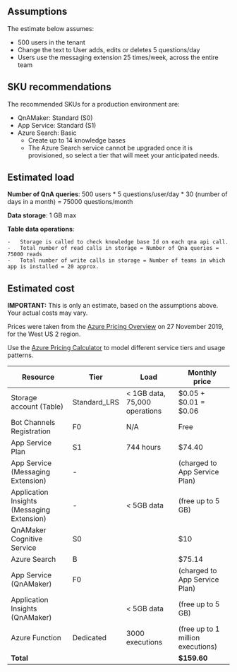 


## Assumptions

The estimate below assumes:

-   500 users in the tenant
-   Change the text to User adds, edits or deletes 5 questions/day
-   Users use the messaging extension 25 times/week, across the entire team

## [](/wiki/costestimate#sku-recommendations)SKU recommendations

The recommended SKUs for a production environment are:

-   QnAMaker: Standard (S0)
-   App Service: Standard (S1)
-   Azure Search: Basic
    -   Create up to 14 knowledge bases
    -   The Azure Search service cannot be upgraded once it is provisioned, so select a tier that will meet your anticipated needs.

## [](/wiki/costestimate#estimated-load)Estimated load

**Number of QnA queries**: 500 users * 5 questions/user/day * 30 (number of days in a month) = 75000 questions/month

**Data storage**: 1 GB max

**Table data operations**:

    -   Storage is called to check knowledge base Id on each qna api call.
    -   Total number of read calls in storage = Number of Qna queries = 75000 reads
    -   Total number of write calls in storage = Number of teams in which app is installed = 20 approx.

## [](/wiki/costestimate#estimated-cost)Estimated cost

**IMPORTANT:**  This is only an estimate, based on the assumptions above. Your actual costs may vary.

Prices were taken from the  [Azure Pricing Overview](https://azure.microsoft.com/en-us/pricing/)  on 27 November 2019, for the West US 2 region.

Use the  [Azure Pricing Calculator](https://azure.com/e/d95f6192b2a34d3c847750c90ac0648c)  to model different service tiers and usage patterns.


|  Resource |  Tier |  Load |  Monthly price |   
|---|---|---|---|
|  Storage account (Table)| Standard_LRS|< 1GB data, 75,000 operations|  $0.05 + $0.01 = $0.06 |
|  Bot Channels Registration | F0  |  N/A | Free  |
|  App Service Plan | S1  | 744 hours  | $74.40  |
|  App Service (Messaging Extension)| -|  |(charged to App Service Plan)|
|  Application Insights (Messaging Extension) | -  |  < 5GB data | (free up to 5 GB)|
|QnAMaker Cognitive Service|S0||$10|
|Azure Search|B||$75.14|
|App Service (QnAMaker)|F0||(charged to App Service Plan)|
|Application Insights (QnAMaker)||< 5GB data|(free up to 5 GB)|
|Azure Function|Dedicated|3000 executions|(free up to 1 million executions)|
|**Total**|||**$159.60**|